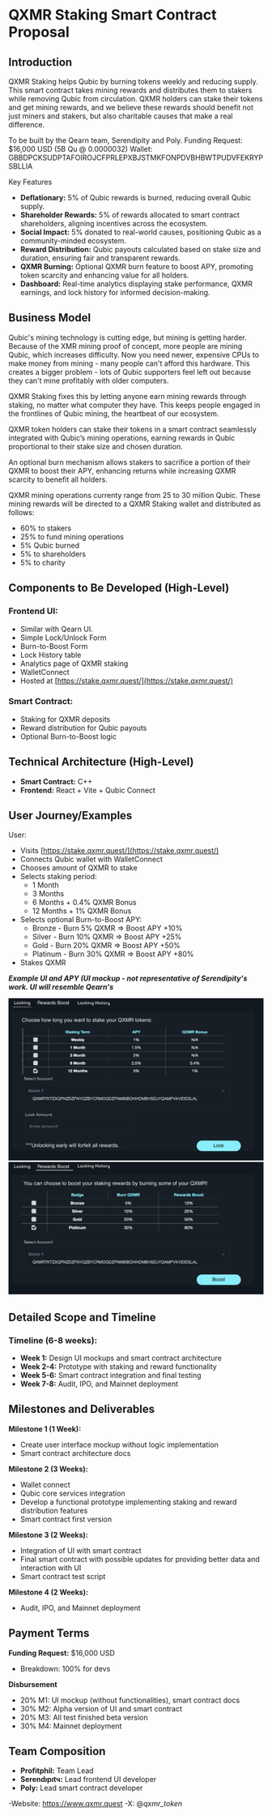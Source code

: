 # QXMR Staking Smart Contract Proposal

## Introduction

QXMR Staking helps Qubic by burning tokens weekly and reducing supply. This smart contract takes mining rewards and distributes them to stakers while removing Qubic from circulation. QXMR holders can stake their tokens and get mining rewards, and we believe these rewards should benefit not just miners and stakers, but also charitable causes that make a real difference.

To be built by the Qearn team, Serendipity and Poly.
Funding Request: $16,000 USD (5B Qu @ 0.0000032)
Wallet: GBBDPCKSUDPTAFOIROJCFPRLEPXBJSTMKFONPDVBHBWTPUDVFEKRYPSBLLIA

Key Features

- **Deflationary:** 5% of Qubic rewards is burned, reducing overall Qubic supply.
- **Shareholder Rewards:** 5% of rewards allocated to smart contract shareholders, aligning incentives across the ecosystem.
- **Social Impact:** 5% donated to real-world causes, positioning Qubic as a community-minded ecosystem.
- **Reward Distribution:** Qubic payouts calculated based on stake size and duration, ensuring fair and transparent rewards.
- **QXMR Burning:** Optional QXMR burn feature to boost APY, promoting token scarcity and enhancing value for all holders.
- **Dashboard:** Real-time analytics displaying stake performance, QXMR earnings, and lock history for informed decision-making.

## Business Model

Qubic's mining technology is cutting edge, but mining is getting harder. Because of the XMR mining proof of concept, more people are mining Qubic, which increases difficulty. Now you need newer, expensive CPUs to make money from mining - many people can't afford this hardware. This creates a bigger problem - lots of Qubic supporters feel left out because they can't mine profitably with older computers.

QXMR Staking fixes this by letting anyone earn mining rewards through staking, no matter what computer they have. This keeps people engaged in the frontlines of Qubic mining, the heartbeat of our ecosystem.

QXMR token holders can stake their tokens in a smart contract seamlessly integrated with Qubic’s mining operations, earning rewards in Qubic proportional to their stake size and chosen duration.

An optional burn mechanism allows stakers to sacrifice a portion of their QXMR to boost their APY, enhancing returns while increasing QXMR scarcity to benefit all holders.

QXMR mining operations currenty range from 25 to 30 million Qubic. These mining rewards will be directed to a QXMR Staking wallet and distributed as follows:
- 60% to stakers
- 25% to fund mining operations
- 5% Qubic burned
- 5% to shareholders
- 5% to charity

## Components to Be Developed (High-Level)

### Frontend UI:
- Similar with Qearn UI.
- Simple Lock/Unlock Form
- Burn-to-Boost Form
- Lock History table
- Analytics page of QXMR staking
- WalletConnect
- Hosted at [https://stake.qxmr.quest/](https://stake.qxmr.quest/)

### Smart Contract:
- Staking for QXMR deposits
- Reward distribution for Qubic payouts
- Optional Burn-to-Boost logic

## Technical Architecture (High-Level)
- **Smart Contract:** C++
- **Frontend:** React + Vite + Qubic Connect

## User Journey/Examples

User:
- Visits [https://stake.qxmr.quest/](https://stake.qxmr.quest/)
- Connects Qubic wallet with WalletConnect
- Chooses amount of QXMR to stake
- Selects staking period:
  - 1 Month
  - 3 Months
  - 6 Months + 0.4% QXMR Bonus
  - 12 Months + 1% QXMR Bonus
- Selects optional Burn-to-Boost APY:
  - Bronze - Burn 5% QXMR ⇒ Boost APY +10%
  - Silver - Burn 10% QXMR ⇒ Boost APY +25%
  - Gold - Burn 20% QXMR ⇒ Boost APY +50%
  - Platinum - Burn 30% QXMR ⇒ Boost APY +80%
- Stakes QXMR

***Example UI and APY (UI mockup - not representative of Serendipity's work. UI will resemble Qearn's***

![QXMR Staking Options](staking%20qxmr.png)
![QXMR Rewards Boost](rewards%20boost.png)

## Detailed Scope and Timeline

### Timeline (6-8 weeks):
- **Week 1:** Design UI mockups and smart contract architecture
- **Week 2-4:** Prototype with staking and reward functionality
- **Week 5-6:** Smart contract integration and final testing
- **Week 7-8:** Audit, IPO, and Mainnet deployment

## Milestones and Deliverables

**Milestone 1 (1 Week):**
- Create user interface mockup without logic implementation
- Smart contract architecture docs

**Milestone 2 (3 Weeks):**
- Wallet connect
- Qubic core services integration
- Develop a functional prototype implementing staking and reward distribution features
- Smart contract first version

**Milestone 3 (2 Weeks):**
- Integration of UI with smart contract
- Final smart contract with possible updates for providing better data and interaction with UI
- Smart contract test script

**Milestone 4 (2 Weeks):**
- Audit, IPO, and Mainnet deployment

## Payment Terms

**Funding Request:** $16,000 USD
- Breakdown: 100% for devs

**Disbursement**
- 20% M1: UI mockup (without functionalities), smart contract docs
- 30% M2: Alpha version of UI and smart contract
- 20% M3: All test finished beta version
- 30% M4: Mainnet deployment

## Team Composition

- **Profitphil:** Team Lead
- **Serendıpıtч:** Lead frontend UI developer
- **Poly:** Lead smart contract developer

-Website: https://www.qxmr.quest
-X: @_qxmr_token_
